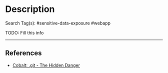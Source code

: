 # Description

Search Tag(s): #sensitive-data-exposure #webapp

TODO: Fill this info

---
## References

- [Cobalt: .git - The Hidden Danger](https://www.cobalt.io/blog/git-the-hidden-danger)